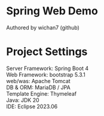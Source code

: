 # Spring Web Demo
Authored by wichan7 (github)

# Project Settings
Server Framework: Spring Boot 4  
Web Framework: bootstrap 5.3.1  
web/was: Apache Tomcat  
DB & ORM: MariaDB / JPA  
Template Engine: Thymeleaf  
Java: JDK 20  
IDE: Eclipse 2023.06  
